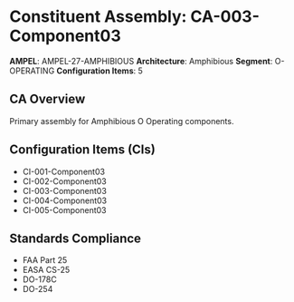 # Constituent Assembly: CA-003-Component03

**AMPEL**: AMPEL-27-AMPHIBIOUS
**Architecture**: Amphibious
**Segment**: O-OPERATING
**Configuration Items**: 5

## CA Overview
Primary assembly for Amphibious O Operating components.

## Configuration Items (CIs)
- CI-001-Component03
- CI-002-Component03
- CI-003-Component03
- CI-004-Component03
- CI-005-Component03

## Standards Compliance
- FAA Part 25
- EASA CS-25
- DO-178C
- DO-254
